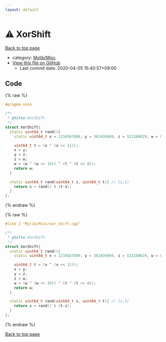 ```yaml
---
layout: default
---
```


<!-- mathjax config similar to math.stackexchange -->
<script type="text/javascript" async
  src="https://cdnjs.cloudflare.com/ajax/libs/mathjax/2.7.5/MathJax.js?config=TeX-MML-AM_CHTML">
</script>
<script type="text/x-mathjax-config">
  MathJax.Hub.Config({
    TeX: { equationNumbers: { autoNumber: "AMS" }},
    tex2jax: {
      inlineMath: [ ['$','$'] ],
      processEscapes: true
    },
    "HTML-CSS": { matchFontHeight: false },
    displayAlign: "left",
    displayIndent: "2em"
  });
</script>

<script type="text/javascript" src="https://cdnjs.cloudflare.com/ajax/libs/jquery/3.4.1/jquery.min.js"></script>
<script src="https://cdn.jsdelivr.net/npm/jquery-balloon-js@1.1.2/jquery.balloon.min.js" integrity="sha256-ZEYs9VrgAeNuPvs15E39OsyOJaIkXEEt10fzxJ20+2I=" crossorigin="anonymous"></script>
<script type="text/javascript" src="../../../assets/js/copy-button.js"></script>
<link rel="stylesheet" href="../../../assets/css/copy-button.css" />


# :warning: XorShift

<a href="../../../index.html">Back to top page</a>

* category: <a href="../../../index.html#3aaad417c82174440088b5eea559262a">Mylib/Misc</a>
* <a href="{{ site.github.repository_url }}/blob/master/Mylib/Misc/xor_shift.cpp">View this file on GitHub</a>
    - Last commit date: 2020-04-05 15:40:57+09:00




## Code

<a id="unbundled"></a>
{% raw %}
```cpp
#pragma once

/**
 * @title XorShift
 */
struct XorShift{
  static uint64_t rand(){
    static uint64_t x = 1234567889, y = 362436069, z = 521288629, w = 88675123;

    uint64_t t = (x ^ (x << 11));
    x = y;
    y = z;
    z = w;
    w = (w ^ (w >> 19)) ^ (t ^ (t >> 8));
    return w;
  }

  static uint64_t rand(uint64_t s, uint64_t t){ // [s,t)
    return s + rand() % (t-s);
  }
};

```
{% endraw %}

<a id="bundled"></a>
{% raw %}
```cpp
#line 2 "Mylib/Misc/xor_shift.cpp"

/**
 * @title XorShift
 */
struct XorShift{
  static uint64_t rand(){
    static uint64_t x = 1234567889, y = 362436069, z = 521288629, w = 88675123;

    uint64_t t = (x ^ (x << 11));
    x = y;
    y = z;
    z = w;
    w = (w ^ (w >> 19)) ^ (t ^ (t >> 8));
    return w;
  }

  static uint64_t rand(uint64_t s, uint64_t t){ // [s,t)
    return s + rand() % (t-s);
  }
};

```
{% endraw %}

<a href="../../../index.html">Back to top page</a>

